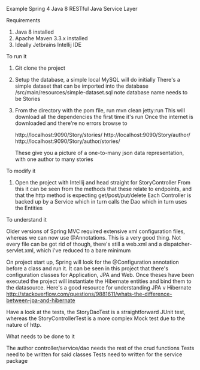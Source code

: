 Example Spring 4 Java 8 RESTful Java Service Layer

Requirements

1) Java 8 installed
2) Apache Maven 3.3.x installed
3) Ideally Jetbrains Intellij IDE

To run it

1) Git clone the project

2) Setup the database, a simple local MySQL will do initially
   There's a simple dataset that can be imported into the database
   /src/main/resources/simple-dataset.sql
   note database name needs to be Stories

3) From the directory with the pom file, run mvn clean jetty:run
   This will download all the dependencies the first time it's run
   Once the internet is downloaded and there're no errors browse to

   http://localhost:9090/Story/stories/
   http://localhost:9090/Story/author/
   http://localhost:9090/Story/author/stories/

   These give you a picture of a one-to-many json data representation, with one author to many stories

To modify it

1) Open the project with Intellij and head straight for StoryController
   From this it can be seen from the methods that these relate to endpoints, and that
   the http method is expecting get/post/put/delete
   Each Controller is backed up by a Service which in turn calls the Dao which in turn uses the Entities

To understand it

Older versions of Spring MVC required extensive xml configuration files, whereas we can now use @Annotations.
This is a very good thing.
Not every file can be got rid of though, there's still a web.xml and a dispatcher-servlet.xml, which i've reduced to a bare minimum

On project start up, Spring will look for the @Configuration annotation before a class and run it. It can be seen in this project that there's
configuration classes for Application, JPA and Web. Once theses have been executed the project will instantiate the Hibernate entities and bind them to
the datasource.
Here's a good resource for understanding JPA v Hibernate http://stackoverflow.com/questions/9881611/whats-the-difference-between-jpa-and-hibernate

Have a look at the tests, the StoryDaoTest is a straightforward JUnit test, whereas the StoryControllerTest is a more complex Mock test due to the nature of http.

What needs to be done to it

The author controller/service/dao needs the rest of the crud functions
Tests need to be written for said classes
Tests need to written for the service package



